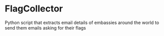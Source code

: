 # FlagCollector
Python script that extracts email details of embassies around the world to send them emails asking for their flags
